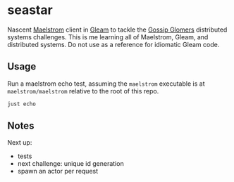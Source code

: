 # seastar

Nascent [Maelstrom](https://github.com/jepsen-io/maelstrom/blob/main/doc/01-getting-ready/index.md) client in [Gleam](https://gleam.run/) to tackle the [Gossip Glomers](https://fly.io/dist-sys/) distributed systems challenges.
This is me learning all of Maelstrom, Gleam, and distributed systems. Do not use as a reference for idiomatic Gleam code.

## Usage

Run a maelstrom echo test, assuming the `maelstrom` executable is at `maelstrom/maelstrom` relative to the root of this repo.

```sh
just echo
```

## Notes

Next up:
- tests
- next challenge: unique id generation
- spawn an actor per request
